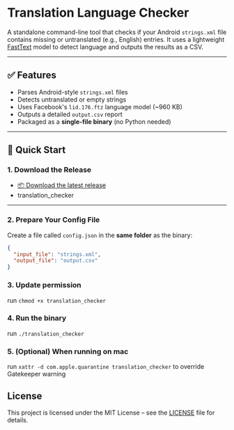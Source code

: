 # Translation Language Checker

A standalone command-line tool that checks if your Android `strings.xml` file contains missing or untranslated (e.g., English) entries. It uses a lightweight [FastText](https://fasttext.cc/) model to detect language and outputs the results as a CSV.

---

## ✅ Features

- Parses Android-style `strings.xml` files
- Detects untranslated or empty strings
- Uses Facebook's `lid.176.ftz` language model (~960 KB)
- Outputs a detailed `output.csv` report
- Packaged as a **single-file binary** (no Python needed)

---

## 🚀 Quick Start

### 1. **Download the Release**

- [📦 Download the latest release](https://github.com/DeakyuLee/TranslationChecker/releases/tag/v1.0.0)
- translation_checker

---

### 2. **Prepare Your Config File**

Create a file called `config.json` in the **same folder** as the binary:

```json
{
  "input_file": "strings.xml",
  "output_file": "output.csv"
}
```

### 3. Update permission

run `chmod +x translation_checker`

### 4. Run the binary

run `./translation_checker`

### 5. (Optional) When running on mac

run `xattr -d com.apple.quarantine translation_checker` to override Gatekeeper warning

## License

This project is licensed under the MIT License – see the [LICENSE](./LICENSE) file for details.